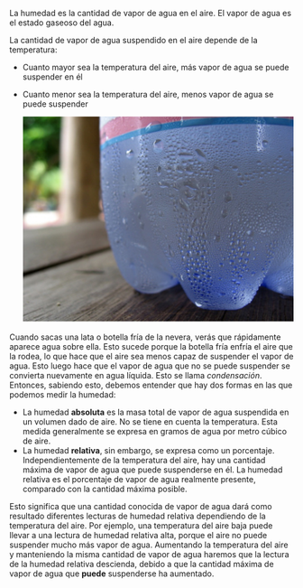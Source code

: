 La humedad es la cantidad de vapor de agua en el aire. El vapor de agua es el estado gaseoso del agua.

La cantidad de vapor de agua suspendido en el aire depende de la temperatura:
- Cuanto mayor sea la temperatura del aire, más vapor de agua se puede suspender en él
- Cuanto menor sea la temperatura del aire, menos vapor de agua se puede suspender

    ![](images/condensation.jpg)

Cuando sacas una lata o botella fría de la nevera, verás que rápidamente aparece agua sobre ella. Esto sucede porque la botella fría enfría el aire que la rodea, lo que hace que el aire sea menos capaz de suspender el vapor de agua. Esto luego hace que el vapor de agua que no se puede suspender se convierta nuevamente en agua líquida. Esto se llama *condensación*. Entonces, sabiendo esto, debemos entender que hay dos formas en las que podemos medir la humedad:

- La humedad **absoluta** es la masa total de vapor de agua suspendida en un volumen dado de aire. No se tiene en cuenta la temperatura. Esta medida generalmente se expresa en gramos de agua por metro cúbico de aire.
- La humedad **relativa**, sin embargo, se expresa como un porcentaje. Independientemente de la temperatura del aire, hay una cantidad máxima de vapor de agua que puede suspenderse en él. La humedad relativa es el porcentaje de vapor de agua realmente presente, comparado con la cantidad máxima posible.

Esto significa que una cantidad conocida de vapor de agua dará como resultado diferentes lecturas de humedad relativa dependiendo de la temperatura del aire. Por ejemplo, una temperatura del aire baja puede llevar a una lectura de humedad relativa alta, porque el aire no puede suspender mucho más vapor de agua. Aumentando la temperatura del aire y manteniendo la misma cantidad de vapor de agua haremos que la lectura de la humedad relativa descienda, debido a que la cantidad máxima de vapor de agua que **puede** suspenderse ha aumentado.

